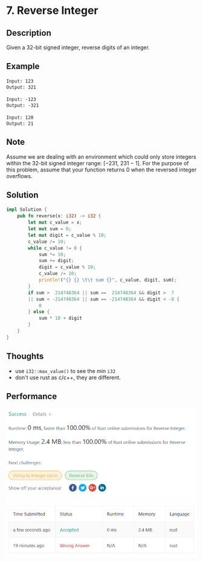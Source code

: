 # 7. Reverse Integer

## Description

Given a 32-bit signed integer, reverse digits of an integer.

## Example

```text
Input: 123
Output: 321

Input: -123
Output: -321

Input: 120
Output: 21
```

## Note

Assume we are dealing with an environment which could only store integers within the 32-bit signed integer range: [−231,  231 − 1]. For the purpose of this problem, assume that your function returns 0 when the reversed integer overflows.

## Solution

```rust
impl Solution {
    pub fn reverse(x: i32) -> i32 {
        let mut c_value = x;
        let mut sum = 0;
        let mut digit = c_value % 10;
        c_value /= 10;
        while c_value != 0 {
            sum *= 10;
            sum += digit;
            digit = c_value % 10;
            c_value /= 10;
            println!("{} {} \t\t sum {}", c_value, digit, sum);
        }
        if sum >  214748364 || sum ==  214748364 && digit >  7 
        || sum < -214748364 || sum == -214748364 && digit < -8 {
            0
        } else {
            sum * 10 + digit
        }
    }
}
```

## Thoughts

- use `i32::max_value()` to see the min `i32`
- don't use rust as c/c++, they are different.

## Performance

![](../image/integer_reverse.png)